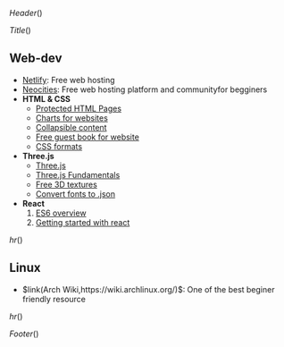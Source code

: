 $Header()$

$Title()$

<h2>Web-dev</h2>
<ul>
<li><a href="https://app.netlify.com/" target="_blank"> Netlify</a>: Free web hosting</li>
<li> <a href="https://neocities.org/" target="_blank">Neocities</a>: Free web hosting platform and communityfor begginers</li>
<li>
<b>HTML & CSS</b>
<ul>
<li><a href="https://github.com/scottishstoater/protected-github-pages" target="_blank"> Protected HTML Pages</a></li>
<li> <a href="https://developers-dot-devsite-v2-prod.appspot.com/chart">Charts for websites</a> </li>
<li><a href="https://www.w3schools.com/howto/howto_js_collapsible.asp" target="_blank"> Collapsible content</a></li>
<li> <a href="https://www.smartgb.com/?p=gbad01b-en" target="_blank"> Free guest book for website</a></li>
<li> <a href="https://eggramen.neocities.org/testdirectory.html" target="_blank"> CSS formats</a></li>
</ul>
</li>
<li>
<b>Three.js</b>
<ul>
<li> <a href="https://threejs.org/" target="_blank">Three.js</a></li>
<li> <a href="https://threejsfundamentals.org/" target="_blank">Three.js Fundamentals</a> </li>
<li> <a href="http://www.humus.name/index.php?page=Textures" target="_blank">Free 3D textures</a> </li>
<li><a href="https://gero3.github.io/facetype.js/" target="_blank"> Convert fonts to .json</a></li>
</ul>
</li>
<li>
<b>React</b>
<ol>
 <li> <a href="https://www.taniarascia.com/es6-syntax-and-feature-overview/">ES6 overview</a></li>
<li><a href="https://www.taniarascia.com/getting-started-with-react/https://github.com/petehunt/react-howto">Getting started with react</a> </li>
</ul>
</li>
</ul>

$hr()$

<h2>Linux</h2>
<ul>
<li>$link(Arch Wiki,https://wiki.archlinux.org/)$: One of the best beginer friendly resource
</ul>

$hr()$

$Footer()$
